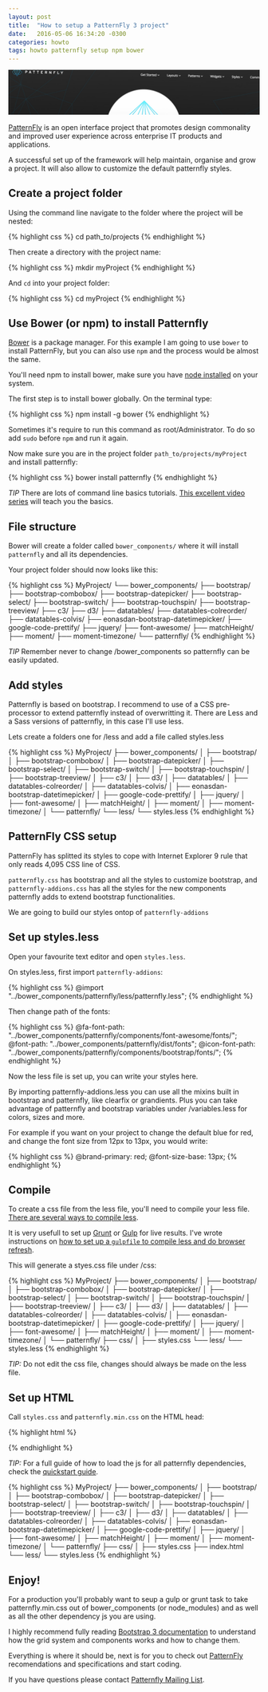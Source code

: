 ```yaml
---
layout: post
title:  "How to setup a PatternFly 3 project"
date:   2016-05-06 16:34:20 -0300
categories: howto
tags: howto patternfly setup npm bower
---
```


![Patternfly Charts](/img/patternfly-set-up/patternfly-new.jpg)

[PatternFly](https://www.patternfly.org/) is an open interface project that promotes design commonality and improved user experience across enterprise IT products and applications.

A successful set up of the framework will help maintain, organise and grow a project. It will also allow to customize the default patternfly styles.

## Create a project folder

Using the command line navigate to the folder where the project will be nested:

{% highlight css %}
cd path_to/projects
{% endhighlight %}

Then create a directory with the project name:

{% highlight css %}
mkdir myProject
{% endhighlight %}

And `cd` into your project folder:

{% highlight css %}
cd myProject
{% endhighlight %}

## Use Bower (or npm) to install Patternfly

[Bower](http://bower.io/) is a package manager. For this example I am going to use `bower` to install PatternFly, but you can also use `npm` and the process would be almost the same.

You'll need npm to install bower, make sure you have [node installed](https://nodejs.org/en/) on your system.

The first step is to install bower globally. On the terminal type:

{% highlight css %}
npm install -g bower
{% endhighlight %}

Sometimes it's require to run this command as root/Administrator. To do so add `sudo` before `npm` and run it again.

Now make sure you are in the project folder `path_to/projects/myProject` and install patternfly:

{% highlight css %}
bower install patternfly
{% endhighlight %}

*TIP* There are lots of command line basics tutorials.  [This excellent video series](https://www.youtube.com/playlist?list=PLLnpHn493BHGmEYzbjWPJsnRMhvs-PSYG) will teach you the basics.

## File structure

Bower will create a folder called `bower_components/` where it will install `patternfly` and all its dependencies.

Your project folder should now looks like this:

{% highlight css %}
MyProject/
└── bower_components/
    ├── bootstrap/
    ├── bootstrap-combobox/
    ├── bootstrap-datepicker/
    ├── bootstrap-select/
    ├── bootstrap-switch/
    ├── bootstrap-touchspin/
    ├── bootstrap-treeview/
    ├── c3/
    ├── d3/
    ├── datatables/
    ├── datatables-colreorder/
    ├── datatables-colvis/
    ├── eonasdan-bootstrap-datetimepicker/
    ├── google-code-prettify/
    ├── jquery/
    ├── font-awesome/
    ├── matchHeight/
    ├── moment/
    ├── moment-timezone/
    └── patternfly/
{% endhighlight %}

*TIP* Remember never to change /bower_components so patternfly can be easily updated.

## Add styles

Patternfly is based on bootstrap. I recommend to use of a CSS pre-processor to extend patternfly instead of overwritting it. There are Less and a Sass versions of patternfly, in this case I'll use less.

Lets create a folders one for /less and add a file called styles.less

{% highlight css %}
MyProject/
├── bower_components/
│   ├── bootstrap/
│   ├── bootstrap-combobox/
│   ├── bootstrap-datepicker/
│   ├── bootstrap-select/
│   ├── bootstrap-switch/
│   ├── bootstrap-touchspin/
│   ├── bootstrap-treeview/
│   ├── c3/
│   ├── d3/
│   ├── datatables/
│   ├── datatables-colreorder/
│   ├── datatables-colvis/
│   ├── eonasdan-bootstrap-datetimepicker/
│   ├── google-code-prettify/
│   ├── jquery/
│   ├── font-awesome/
│   ├── matchHeight/
│   ├── moment/
│   ├── moment-timezone/
│   └── patternfly/
└── less/
    └── styles.less
{% endhighlight %}


## PatternFly CSS setup

PatternFly has splitted its styles to cope with Internet Explorer 9 rule that only reads 4,095 CSS line of CSS.

`patternfly.css` has bootstrap and all the styles to customize bootstrap, and `patternfly-addions.css` has all the styles for the new components patternfly adds to extend bootstrap functionalities.

We are going to build our styles ontop of `patternfly-addions`

## Set up styles.less

Open your favourite text editor and open `styles.less`.

On styles.less, first import `patternfly-addions`:

{% highlight css %}
@import "../bower_components/patternfly/less/patternfly.less";
{% endhighlight %}

Then change path of the fonts:

{% highlight css %}
@fa-font-path:      "../bower_components/patternfly/components/font-awesome/fonts/";
@font-path:         "../bower_components/patternfly/dist/fonts";
@icon-font-path:    "../bower_components/patternfly/components/bootstrap/fonts/";
{% endhighlight %}

Now the less file is set up, you can write your styles here.

By importing patternfly-addions.less you can use all the mixins built in bootstrap and patternfly, like clearfix or grandients. Plus you can take advantage of patternfly and bootstrap variables under /variables.less for colors, sizes and more.

For example if you want on your project to change the default blue for red, and change the font size from 12px to 13px, you would write:

{% highlight css %}
@brand-primary:     red;
@font-size-base:    13px;
{% endhighlight %}

## Compile

To create a css file from the less file, you'll need to compile your less file. [There are several ways to compile less](http://lesscss.org/#using-less).

It is very usefull to set up [Grunt](http://gruntjs.com) or [Gulp](http://gulpjs.com) for live results. I've wrote instructions on [how to set up a `gulpfile` to compile less and do browser refresh](http://blog.andresgalante.com/howto/2015/02/09/gulp-guide-for-designers.html).

This will generate a styes.css file under /css:

{% highlight css %}
MyProject/
├── bower_components/
│   ├── bootstrap/
│   ├── bootstrap-combobox/
│   ├── bootstrap-datepicker/
│   ├── bootstrap-select/
│   ├── bootstrap-switch/
│   ├── bootstrap-touchspin/
│   ├── bootstrap-treeview/
│   ├── c3/
│   ├── d3/
│   ├── datatables/
│   ├── datatables-colreorder/
│   ├── datatables-colvis/
│   ├── eonasdan-bootstrap-datetimepicker/
│   ├── google-code-prettify/
│   ├── jquery/
│   ├── font-awesome/
│   ├── matchHeight/
│   ├── moment/
│   ├── moment-timezone/
│   └── patternfly/
├── css/
│   ├── styles.css
└── less/
    └── styles.less
{% endhighlight %}


*TIP:* Do not edit the css file, changes should always be made on the less file.


## Set up HTML

Call `styles.css` and `patternfly.min.css` on the HTML head:

{% highlight html %}
<link href="/bower_components/patternfly/dist/css/patternfly.min.css" rel="stylesheet" media="screen, print">
<link href="css/styles.css" rel="stylesheet" media="screen, print">
{% endhighlight %}

*TIP:* For a full guide of how to load the js for all patternfly dependencies, check the [quickstart guide](https://github.com/patternfly/patternfly/blob/master/QUICKSTART.md).

{% highlight css %}
MyProject/
├── bower_components/
│   ├── bootstrap/
│   ├── bootstrap-combobox/
│   ├── bootstrap-datepicker/
│   ├── bootstrap-select/
│   ├── bootstrap-switch/
│   ├── bootstrap-touchspin/
│   ├── bootstrap-treeview/
│   ├── c3/
│   ├── d3/
│   ├── datatables/
│   ├── datatables-colreorder/
│   ├── datatables-colvis/
│   ├── eonasdan-bootstrap-datetimepicker/
│   ├── google-code-prettify/
│   ├── jquery/
│   ├── font-awesome/
│   ├── matchHeight/
│   ├── moment/
│   ├── moment-timezone/
│   └── patternfly/
├── css/
│   ├── styles.css
├── index.html
└── less/
    └── styles.less
{% endhighlight %}

## Enjoy!

For a production you'll probably want to seup a gulp or grunt task to take patternfly.min.css out of bower_components (or node_modules) and as well as all the other dependency js you are using.

I highly recommend fully reading [Bootstrap 3 documentation](http://getbootstrap.com/) to understand how the grid system and components works and how to change them.

Everything is where it should be, next is for you to check out [PatternFly](https://www.patternfly.org/) recomendations and specifications and start coding.

If you have questions please contact [Patternfly Mailing List](https://www.redhat.com/mailman/listinfo/patternfly).
